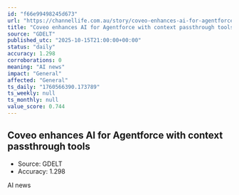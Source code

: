 ```yaml
---
id: "f66e99498245d673"
url: "https://channellife.com.au/story/coveo-enhances-ai-for-agentforce-with-context-passthrough-tools"
title: "Coveo enhances AI for Agentforce with context passthrough tools"
source: "GDELT"
published_utc: "2025-10-15T21:00:00+00:00"
status: "daily"
accuracy: 1.298
corroborations: 0
meaning: "AI news"
impact: "General"
affected: "General"
ts_daily: "1760566390.173789"
ts_weekly: null
ts_monthly: null
value_score: 0.744
---
```

## Coveo enhances AI for Agentforce with context passthrough tools

- Source: GDELT
- Accuracy: 1.298

AI news
